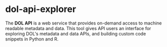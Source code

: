 # dol-api-explorer
The **DOL API** is a web service that provides on-demand access to machine readable metadata and data. This tool gives API users an interface for exploring DOL's metadata and data APIs, and building custom code snippets in Python and R.
